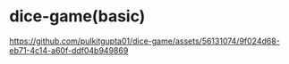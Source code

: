 # dice-game(basic)


https://github.com/pulkitgupta01/dice-game/assets/56131074/9f024d68-eb71-4c14-a60f-ddf04b949869

